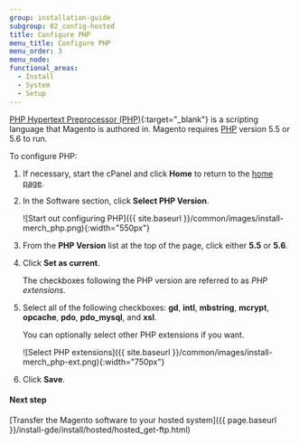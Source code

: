 ```yaml
---
group: installation-guide
subgroup: 02_config-hosted
title: Configure PHP
menu_title: Configure PHP
menu_order: 3
menu_node:
functional_areas:
  - Install
  - System
  - Setup
---
```


[PHP Hypertext Preprocessor (PHP)](http://php.net/manual/en/faq.general.php){:target="_blank"} is a scripting language that Magento is authored in. Magento requires [PHP](https://glossary.magento.com/php) version 5.5 or 5.6 to run.

To configure PHP:

1. If necessary, start the cPanel and click **Home** to return to the [home page](https://glossary.magento.com/home-page).
2. In the Software section, click **Select PHP Version**.

   ![Start out configuring PHP]({{ site.baseurl }}/common/images/install-merch_php.png){:width="550px"}

3. From the **PHP Version** list at the top of the page, click either **5.5** or **5.6**.

4. Click **Set as current**.

   The checkboxes following the PHP version are referred to as *PHP extensions*.

4. Select all of the following checkboxes: **gd**, **intl**, **mbstring**, **mcrypt**, **opcache**, **pdo**, **pdo_mysql**, and **xsl**.

   You can optionally select other PHP extensions if you want.

   ![Select PHP extensions]({{ site.baseurl }}/common/images/install-merch_php-ext.png){:width="750px"}

5. Click **Save**.

#### Next step

[Transfer the Magento software to your hosted system]({{ page.baseurl }}/install-gde/install/hosted/hosted_get-ftp.html)
